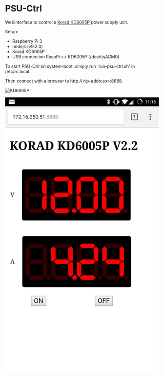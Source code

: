 # PSU-Ctrl
WebInterface to control a [Korad KD6005P](https://www.reichelt.com/de/de/Laboratory-Power-Supplies/KD6005P/3/index.html?ACTION=3&GROUPID=4952&ARTICLE=148151) power supply unit.

Setup:
* Raspberry Pi 3
* nodejs (v9.2.0)
* Korad KD6005P
* USB connection RaspPi <-> KD6005P (/dev/ttyACM0)

To start PSU-Ctrl on system-boot, simply run 'run-psu-ctrl.sh' in /etc/rc.local.

Then connect with a browser to http://\<ip-address\>:8888.

![KD6005P](https://cdn-reichelt.de/bilder/web/xxl_ws/D400/KD3005_02.png)

![WebApp](https://raw.githubusercontent.com/ThomasHangstoerfer/PSU-Ctrl/master/web/psu-ctrl.jpg)


